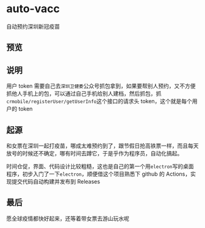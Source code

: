 # auto-vacc

自动预约深圳新冠疫苗

## 预览



## 说明

用户 token 需要自己去`深圳卫健委`公众号抓包拿到，如果要帮别人预约，又不方便抓他人手机上的包，可以通过自己手机给别人建档，然后抓包，抓`crmobile/registerUser/getUserInfo`这个接口的请求头 token，这个就是每个用户的 token

## 起源

和女票在深圳一起打疫苗，哪成太难预约到了，跟节假日抢高铁票一样，而且每天放号的时候还不确定，哪有时间去蹲它，于是乎作为程序员，自动化搞起。

时间仓促，界面、代码设计比较粗糙，这也是自己的第一个用`electron`写的桌面程序，初步入门了一下`electron`，顺便借这个项目熟悉下 github 的 Actions，实现提交代码自动构建并发布到 Releases

## 最后

愿全球疫情都快好起来，还等着带女票去游山玩水呢


